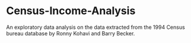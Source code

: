 # Census-Income-Analysis
An exploratory data analysis on the data extracted from the 1994 Census bureau database by Ronny Kohavi and Barry Becker. 
